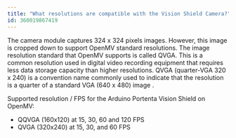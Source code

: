 ```yaml
---
title: "What resolutions are compatible with the Vision Shield Camera?"
id: 360019867419
---
```


The camera module captures 324 x 324 pixels images. However, this image is cropped down to support OpenMV standard resolutions.
The image resolution standard that OpenMV supports is called QVGA. This is a common resolution used in digital video recording equipment that requires less data storage capacity than higher resolutions. QVGA (quarter-VGA 320 x 240) is a convention name commonly used to indicate that the resolution is a quarter of a standard VGA (640 x 480) image .

Supported resolution / FPS for the Arduino Portenta Vision Shield on OpenMV:

- QQVGA (160x120) at 15, 30, 60 and 120 FPS
- QVGA (320x240) at 15, 30, and 60 FPS
